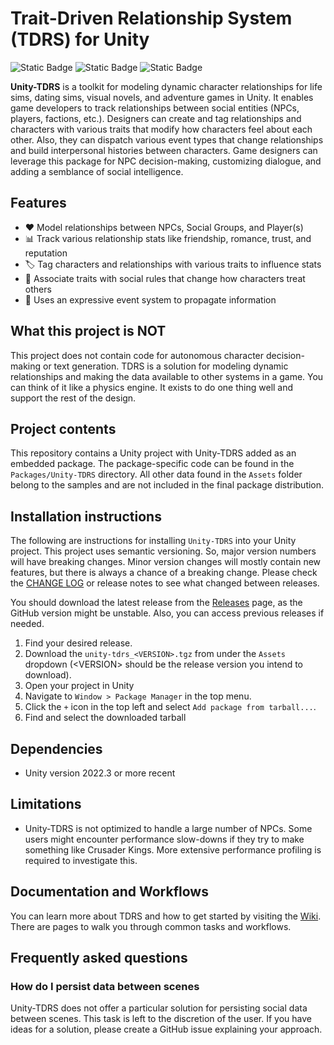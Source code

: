 # Trait-Driven Relationship System (TDRS) for Unity

![Static Badge](https://img.shields.io/badge/Unity-2022.3-black)
![Static Badge](https://img.shields.io/badge/Project_Status-Unstable-red)
![Static Badge](https://img.shields.io/badge/Version-1.0.0_Unreleased-yellow)

**Unity-TDRS** is a toolkit for modeling dynamic character relationships for life sims, dating sims, visual novels, and adventure games in Unity. It enables game developers to track relationships between social entities (NPCs, players, factions, etc.). Designers can create and tag relationships and characters with various traits that modify how characters feel about each other. Also, they can dispatch various event types that change relationships and build interpersonal histories between characters. Game designers can leverage this package for NPC decision-making, customizing dialogue, and adding a semblance of social intelligence.

## Features

- ❤️ Model relationships between NPCs, Social Groups, and Player(s)
- 📊 Track various relationship stats like friendship, romance, trust, and reputation
- 🏷️ Tag characters and relationships with various traits to influence stats
- 📏 Associate traits with social rules that change how characters treat others
- 🎊 Uses an expressive event system to propagate information

## What this project is **NOT**

This project does not contain code for autonomous character decision-making or text generation. TDRS is a solution for modeling dynamic relationships and making the data available to other systems in a game. You can think of it like a physics engine. It exists to do one thing well and support the rest of the design.

## Project contents

This repository contains a Unity project with Unity-TDRS added as an embedded package. The package-specific code can be found in the `Packages/Unity-TDRS` directory. All other data found in the `Assets` folder belong to the samples and are not included in the final package distribution.

## Installation instructions

The following are instructions for installing `Unity-TDRS` into your Unity project. This project uses semantic versioning. So, major version numbers will have breaking changes. Minor version changes will mostly contain new features, but there is always a chance of a breaking change. Please check the [CHANGE LOG](./CHANGELOG.md) or release notes to see what changed between releases.

You should download the latest release from the [Releases](https://github.com/ShiJbey/Unity-TDRS/releases) page, as the GitHub version might be unstable. Also, you can access previous releases if needed.

1. Find your desired release.
2. Download the `unity-tdrs_<VERSION>.tgz` from under the `Assets` dropdown (\<VERSION\> should be the release version you intend to download).
3. Open your project in Unity
4. Navigate to `Window > Package Manager` in the top menu.
5. Click the `+` icon in the top left and select `Add package from tarball...`.
6. Find and select the downloaded tarball

## Dependencies

- Unity version 2022.3 or more recent

## Limitations

- Unity-TDRS is not optimized to handle a large number of NPCs. Some users might encounter performance slow-downs if they try to make something like Crusader Kings. More extensive performance profiling is required to investigate this.

## Documentation and Workflows

You can learn more about TDRS and how to get started by visiting the [Wiki](https://github.com/ShiJbey/Unity-TDRS/wiki). There are pages to walk you through common tasks and workflows.

## Frequently asked questions

### How do I persist data between scenes

Unity-TDRS does not offer a particular solution for persisting social data between scenes. This task is left to the discretion of the user. If you have ideas for a solution, please create a GitHub issue explaining your approach.
